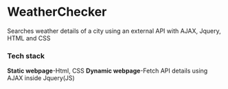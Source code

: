 # WeatherChecker
Searches weather details of a city using an external API with AJAX, Jquery, HTML and CSS

### Tech stack
**Static webpage**-Html, CSS
**Dynamic webpage**-Fetch API details using AJAX inside Jquery(JS)
